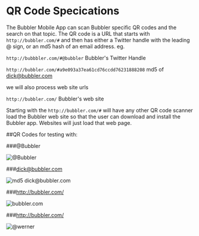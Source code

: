 # QR Code Specications

The Bubbler Mobile App can scan Bubbler specific QR codes and the search on that topic. The QR code is a URL that starts with `http://bubbler.com/#` and then has either a Twitter handle with the leading @ sign, or an md5 hash of an email address. eg.

`http://bubbbler.com/#@bubbler` Bubbler's Twitter Handle

`http://bubbler.com/#a9e093a37ea61cd76ccdd76231888208` md5 of dick@bubbler.com

we will also process web site urls

`http://bubbler.com/` Bubbler's web site

Starting with the `http://bubbler.com/#` will have any other QR code scanner load the Bubbler web site so that the user can download and install the Bubbler app. Websites will just load that web page.

##QR Codes for testing with:

###@Bubbler

![@Bubbler](http://qrfree.kaywa.com/?l=1&s=8&d=http%3A%2F%2Fbubbler.com%2F%23%40Bubbler)



###dick@bubbler.com

![md5 dick@bubbler.com](http://qrfree.kaywa.com/?l=1&s=8&d=http%3A%2F%2Fbubbler.com%2F%23a9e093a37ea61cd76ccdd76231888208)

###http://bubbler.com/

![bubbler.com](http://qrfree.kaywa.com/?l=1&s=8&d=http%3A%2F%2Fbubbler.com%2F)

###http://bubbler.com/

![@werner](http://qrfree.kaywa.com/?l=1&s=8&d=http%3A%2F%2Fbubbler.com%2F%23%40Werner)

